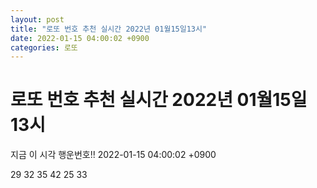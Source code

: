 ```yaml
---
layout: post
title: "로또 번호 추천 실시간 2022년 01월15일13시"
date: 2022-01-15 04:00:02 +0900
categories: 로또
---
```


# 로또 번호 추천 실시간 2022년 01월15일13시

지금 이 시각 행운번호!! 2022-01-15 04:00:02 +0900

 29  32  35  42  25  33 

